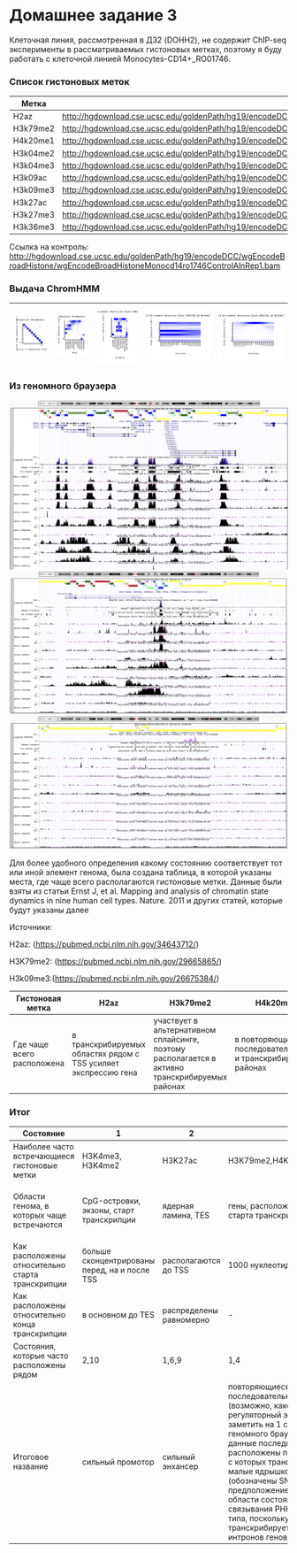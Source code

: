 # Домашнее задание 3
Клеточная линия, рассмотренная в ДЗ2 (DOHH2), не содержит ChIP-seq эксперименты в рассматриваемых гистоновых метках, 
поэтому я буду работать с клеточной линией Monocytes-CD14+_RO01746.
### Список гистоновых меток
Метка|Ссылка на файл
-----|--------------
H2az|http://hgdownload.cse.ucsc.edu/goldenPath/hg19/encodeDCC/wgEncodeBroadHistone/wgEncodeBroadHistoneMonocd14ro1746H2azAlnRep1.bam
H3k79me2|http://hgdownload.cse.ucsc.edu/goldenPath/hg19/encodeDCC/wgEncodeBroadHistone/wgEncodeBroadHistoneMonocd14ro1746H3k79me2AlnRep1.bam
H4k20me1|http://hgdownload.cse.ucsc.edu/goldenPath/hg19/encodeDCC/wgEncodeBroadHistone/wgEncodeBroadHistoneMonocd14ro1746H4k20me1AlnRep1.bam  
H3k04me2|http://hgdownload.cse.ucsc.edu/goldenPath/hg19/encodeDCC/wgEncodeBroadHistone/wgEncodeBroadHistoneMonocd14ro1746H3k04me2AlnRep1.bam  
H3k04me3|http://hgdownload.cse.ucsc.edu/goldenPath/hg19/encodeDCC/wgEncodeBroadHistone/wgEncodeBroadHistoneMonocd14ro1746H3k04me3AlnRep1.bam  
H3k09ac|http://hgdownload.cse.ucsc.edu/goldenPath/hg19/encodeDCC/wgEncodeBroadHistone/wgEncodeBroadHistoneMonocd14ro1746H3k09acAlnRep1.bam
H3k09me3|http://hgdownload.cse.ucsc.edu/goldenPath/hg19/encodeDCC/wgEncodeBroadHistone/wgEncodeBroadHistoneMonocd14ro1746H3k09me3AlnRep1.bam 
H3k27ac|http://hgdownload.cse.ucsc.edu/goldenPath/hg19/encodeDCC/wgEncodeBroadHistone/wgEncodeBroadHistoneMonocd14ro1746H3k27acAlnRep1.bam 
H3k27me3|http://hgdownload.cse.ucsc.edu/goldenPath/hg19/encodeDCC/wgEncodeBroadHistone/wgEncodeBroadHistoneMonocd14ro1746H3k27me3AlnRep1.bam  
H3k36me3|http://hgdownload.cse.ucsc.edu/goldenPath/hg19/encodeDCC/wgEncodeBroadHistone/wgEncodeBroadHistoneMonocd14ro1746H3k36me3AlnRep1.bam 

Ссылка на контроль: http://hgdownload.cse.ucsc.edu/goldenPath/hg19/encodeDCC/wgEncodeBroadHistone/wgEncodeBroadHistoneMonocd14ro1746ControlAlnRep1.bam

### Выдача ChromHMM

![transitions](/results_10/transitions_10.png)|![emissions](/results_10/emissions_10.png)|![fold1](/results_10/Monocytes-CD14+_RO01746_10_overlap.png)|![fold2](/results_10/Monocytes-CD14+_RO01746_10_RefSeqTES_neighborhood.png)|![fold3](/results_10/Monocytes-CD14+_RO01746_10_RefSeqTSS_neighborhood.png)
 -|-|-|-|-

### Из геномного браузера
![1_genome](/images/1_genome.png)
![2_genome](/images/2_genome.png)
![3_genome](/images/3_genome.png)

Для более удобного определения какому состоянию соответствует тот или иной элемент генома, была создана таблица, в которой указаны места, где чаще всего располагаются гистоновые метки. Данные были взяты из статьи Ernst J, et al. Mapping and analysis of chromatin state dynamics in nine human cell types. Nature. 2011 и других статей, которые будут указаны далее

Источники:

H2az: (https://pubmed.ncbi.nlm.nih.gov/34643712/)

H3K79me2: (https://pubmed.ncbi.nlm.nih.gov/29665865/)

H3k09me3:(https://pubmed.ncbi.nlm.nih.gov/26675384/)

Гистоновая метка|H2az|H3k79me2|H4k20me1|H3k04me2|H3k04me3|H3k09ac|H3k09me3|H3k27ac|H3k27me3|H3k36me3	
-|-|-|-|-|-|-|-|-|-|-
Где чаще всего расположена|в транскрибируемых областях рядом с TSS усиляет экспрессию гена|участвует в альтернативном сплайсинге, поэтому располагается в активно транскрибируемых районах| в повторяющихся последовательностях и транскрибируемых районах|в сильных энхансерах и промоторах|в сильных промоторах и энхансерах|в сильных промоторах и энхансерах|супрессор в гетерохроматине|в сильных энхансерах и промоторах|в неактивных промоторах, повторяющихся областях, иногда в факультативном хроматине|в повторяющихся областях, в транскрибируемых областях

### Итог
Состояние|1|2|3|4|5|6|7|8|9|10
-|-|-|-|-|-|-|-|-|-|-
Наиболее часто встречающиеся гистоновые метки|H3K4me3, H3K4me2|H3K27ac|H3K79me2,H4K20me1,H3K27ac|H3K79me2, H4K20me1|H3K36me3|H3K9ac|H3K36me3|H3K9me3|-|H3K27me3 
Области генома, в которых чаще встречаются|CpG-островки, экзоны, старт транскрипции|ядерная ламина, TES|гены, расположение в 2kb от старта транскрипции|гены, ядерная ламина, расположение в 2kb от старта транскрипции, рядом с TES|экзоны, гены, рядом с TES|экзоны, гены, TES, ламина|экзоны, гены, TES|экзоны, ламина, TES|ламина (+занимает основную часть генома)|распределено равномерно
Как расположены относительно старта транскрипции|больше сконцентрированы перед, на и после TSS|располагаются до TSS|1000 нуклеотидов после TSS|1400 нуклеотидов после TSS|редко встречаются|редко встречаются|-|-|-|распределены равномерно
Как расположены относительно конца транскрипции|в основном до TES|распределены равномерно|-|встречаются редко после TES|сосредоточены до TES|чаще встречаются после TES|сосредоточены до TES|распределены равномерно|-|распределены равномерно
Состояния, которые часто расположены рядом|2,10|1,6,9|1,4|3,5|4,7|2,7|6|9|-|9
Итоговое название|сильный промотор|сильный энхансер|повторяющиеся последовательности в генах (возможно, какой-то регуляторный элемент, можно заметить на 1 скриншоте из геномного браузера, что данные последовательности расположены перед областями, с которых транскрибируются малые ядрышковые РНК (обозначены SNORD). Есть предположение, что данные области состояния 3 нужны для связывания РНК-полимеразы II типа, поскольку именно она транскрибирует мякРНК с интронов генов)|регуляторные последовательности|транскрибируемая область (transcriptional transition)|возможно, слабый промотор|транскрибируемая область (transcriptional elongation)|гетерохроматин|конститутивный гетерохроматин|факультативный гетерохроматин (Polycomb repressed)


